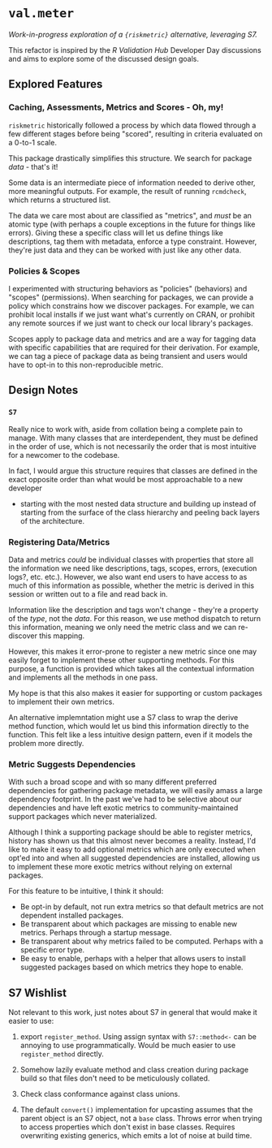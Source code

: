 # `val.meter`

_Work-in-progress exploration of a `{riskmetric}` alternative, leveraging S7._

This refactor is inspired by the _R Validation Hub_ Developer Day discussions
and aims to explore some of the discussed design goals.

## Explored Features

### Caching, Assessments, Metrics and Scores - Oh, my!

`riskmetric` historically followed a process by which data flowed through
a few different stages before being "scored", resulting in criteria evaluated
on a 0-to-1 scale.

This package drastically simplifies this structure. We search for package
_data_ - that's it!

Some data is an intermediate piece of information needed to derive other, more
meaningful outputs. For example, the result of running `rcmdcheck`, which
returns a structured list.

The data we care most about are classified as "metrics", and _must_ be an
atomic type (with perhaps a couple exceptions in the future for things like
errors). Giving these a specific class will let us define things like
descriptions, tag them with metadata, enforce a type constraint. However,
they're just data and they can be worked with just like any other data.

### Policies & Scopes

I experimented with structuring behaviors as "policies" (behaviors) and
"scopes" (permissions). When searching for packages, we can provide a policy
which constrains how we discover packages. For example, we can prohibit
local installs if we just want what's currently on CRAN, or prohibit any remote
sources if we just want to check our local library's packages.

Scopes apply to package data and metrics and are a way for tagging data with
specific capabilities that are required for their derivation. For example, we
can tag a piece of package data as being transient and users would have to
opt-in to this non-reproducible metric.

## Design Notes

### `S7`

Really nice to work with, aside from collation being a complete pain to manage.
With many classes that are interdependent, they must be defined in the order
of use, which is not necessarily the order that is most intuitive for a
newcomer to the codebase.

In fact, I would argue this structure requires that classes are defined in the
exact opposite order than what would be most approachable to a new developer
- starting with the most nested data structure and building up instead of
starting from the surface of the class hierarchy and peeling back layers of
the architecture.

### Registering Data/Metrics

Data and metrics _could_ be individual classes with properties that store all
the information we need like descriptions, tags, scopes, errors,
(execution logs?, etc. etc.). However, we also want end users to have access
to as much of this information as possible, whether the metric is derived
in this session or written out to a file and read back in.

Information like the description and tags won't change - they're a property of
the _type_, not the _data_. For this reason, we use method dispatch to return
this information, meaning we only need the metric class and we can re-discover
this mapping.

However, this makes it error-prone to register a new metric since one may easily
forget to implement these other supporting methods. For this purpose, a function
is provided which takes all the contextual information and implements all the
methods in one pass.

My hope is that this also makes it easier for supporting or custom packages
to implement their own metrics.

An alternative implemntation might use a S7 class to wrap the derive method
function, which would let us bind this information directly to the function.
This felt like a less intuitive design pattern, even if it models the problem
more directly.

### Metric Suggests Dependencies

With such a broad scope and with so many different preferred dependencies
for gathering package metadata, we will easily amass a large dependency
footprint. In the past we've had to be selective about our dependencies and
have left exotic metrics to community-maintained support packages which never
materialized.

Although I think a supporting package should be able to register metrics,
history has shown us that this almost never becomes a reality. Instead, I'd
like to make it easy to add optional metrics which are only executed when
opt'ed into and when all suggested dependencies are installed, allowing us to
implement these more exotic metrics without relying on external packages.

For this feature to be intuitive, I think it should:

- Be opt-in by default, not run extra metrics so that default metrics are not
  dependent installed packages.
- Be transparent about which packages are missing to enable new metrics.
  Perhaps through a startup message.
- Be transparent about why metrics failed to be computed. Perhaps with a
  specific error type.
- Be easy to enable, perhaps with a helper that allows users to install
  suggested packages based on which metrics they hope to enable.

## S7 Wishlist

Not relevant to this work, just notes about S7 in general that would make it
easier to use:

1. export `register_method`. Using assign syntax with `S7::method<-` can be
   annoying to use programmatically. Would be much easier to use
  `register_method` directly.

2. Somehow lazily evaluate method and class creation during package build so
   that files don't need to be meticulously collated.

3. Check class conformance against class unions.

4. The default `convert()` implementation for upcasting assumes that the
   parent object is an S7 object, not a `base` class. Throws error when trying
   to access properties which don't exist in base classes. Requires overwriting
   existing generics, which emits a lot of noise at build time.
